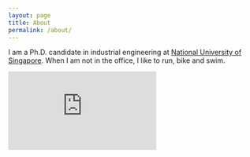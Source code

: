 ```yaml
---
layout: page
title: About
permalink: /about/
---
```


I am a Ph.D. candidate in industrial engineering at [National University of Singapore](https://www.eng.nus.edu.sg/isem/). When I am not in the office, I like to run, bike and swim. 

<iframe height='160' width='300' frameborder='0' allowtransparency='true' scrolling='no' src='https://www.strava.com/athletes/29332455/activity-summary/8841b89bede2bd28718dd61773fb925a901e35b2'></iframe>
